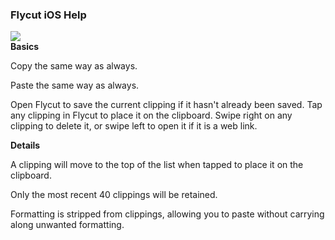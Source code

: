 ### Flycut iOS Help
<a href="http://itunes.apple.com/us/app/flycut-clipboard-manager/id442160987?mt=12"><img src="http://a3.mzstatic.com/us/r1000/047/Purple/fb/53/f2/mzi.mcaxwyjm.175x175-75.png" /></a><br />
**Basics**

Copy the same way as always.

Paste the same way as always.

Open Flycut to save the current clipping if it hasn't already been saved.  Tap any clipping in Flycut to place it on the clipboard.  Swipe right on any clipping to delete it, or swipe left to open it if it is a web link.

**Details**

A clipping will move to the top of the list when tapped to place it on the clipboard.

Only the most recent 40 clippings will be retained.

Formatting is stripped from clippings, allowing you to paste without carrying along unwanted formatting.

